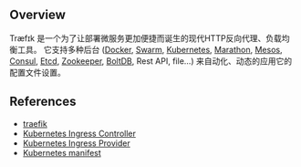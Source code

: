 ## Overview

Træfɪk 是一个为了让部署微服务更加便捷而诞生的现代HTTP反向代理、负载均衡工具。 它支持多种后台 ([Docker](https://www.docker.com/), [Swarm](https://docs.docker.com/swarm), [Kubernetes](http://kubernetes.io/), [Marathon](https://mesosphere.github.io/marathon/), [Mesos](https://github.com/apache/mesos), [Consul](https://www.consul.io/), [Etcd](https://coreos.com/etcd/), [Zookeeper](https://zookeeper.apache.org/), [BoltDB](https://github.com/boltdb/bolt), Rest API, file…) 来自动化、动态的应用它的配置文件设置。

## References
- [traefik](https://docs.traefik.io/)
- [Kubernetes Ingress Controller](https://docs.traefik.io/user-guide/kubernetes/)
- [Kubernetes Ingress Provider](https://docs.traefik.io/configuration/backends/kubernetes/)
- [Kubernetes manifest](https://github.com/containous/traefik/tree/master/examples/k8s)